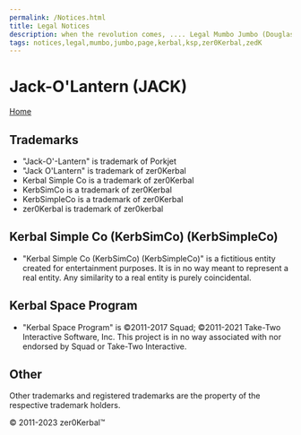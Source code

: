 ```yaml
---
permalink: /Notices.html
title: Legal Notices
description: when the revolution comes, .... Legal Mumbo Jumbo (Douglas Adams)
tags: notices,legal,mumbo,jumbo,page,kerbal,ksp,zer0Kerbal,zedK
---
```


<!--
Notices.md v1.0.1.0
Jack-O'Lantern (JACK)
created: 13 Apr 2022
updated: 15 May 2022

based upon work by LisiasT -->

<script src="https://kit.fontawesome.com/0ea5493613.js" crossorigin="anonymous"></script>
<i class="fa-solid fa-file-contract fa-beat-fade fa-3x" style="--fa-beat-fade-opacity: 0.1; --fa-beat-fade-scale: 1.25;color: #6495ED" ></i>

# Jack-O'Lantern (JACK)

[Home](./index.md)

## Trademarks <i class="fa-solid fa-trademark fa-beat-fade" style="--fa-beat-fade-opacity: 0.1; --fa-beat-fade-scale: 1.25;color: black" ></i>

* "Jack-O'-Lantern" is trademark of Porkjet
* "Jack O'Lantern" is trademark of zer0Kerbal
* Kerbal Simple Co is a trademark of zer0Kerbal
* KerbSimCo is a trademark of zer0Kerbal
* KerbSimpleCo is a trademark of zer0Kerbal
* zer0Kerbal is trademark of zer0kerbal

## Kerbal Simple Co (KerbSimCo) (KerbSimpleCo)

* "Kerbal Simple Co (KerbSimCo) (KerbSimpleCo)" is a fictitious entity created for entertainment purposes. It is in no way meant to represent a real entity. Any similarity to a real entity is purely coincidental.

## Kerbal Space Program

* "Kerbal Space Program" is ©2011-2017 Squad; ©2011-2021 Take-Two Interactive Software, Inc. This project is in no way associated with nor endorsed by Squad or Take-Two Interactive.

## Other

Other trademarks and registered trademarks are the property of the respective trademark holders.

© 2011-2023 zer0Kerbal™

<!-- THIS FILE: CC BY-ND 4.0 by zer0Kerbal -->

